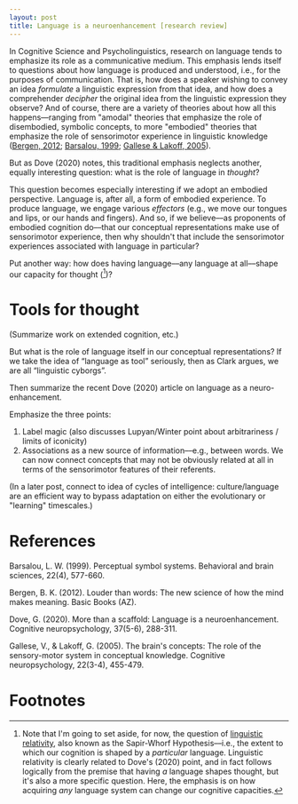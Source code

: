 ```yaml
---
layout: post
title: Language is a neuroenhancement [research review]
---
```


In Cognitive Science and Psycholinguistics, research on language tends to emphasize its role as a communicative medium. This emphasis lends itself to questions about how language is produced and understood, i.e., for the purposes of communication. That is, how does a speaker wishing to convey an idea *formulate* a linguistic expression from that idea, and how does a comprehender *decipher* the original idea from the linguistic expression they observe? And of course, there are a variety of theories about how all this happens––ranging from "amodal" theories that emphasize the role of disembodied, symbolic concepts, to more "embodied" theories that emphasize the role of sensorimotor experience in linguistic knowledge ([Bergen, 2012](https://www.basicbooks.com/titles/benjamin-k-bergen/louder-than-words/9780465033331/); [Barsalou, 1999](https://www.cambridge.org/core/journals/behavioral-and-brain-sciences/article/abs/perceptual-symbol-systems/C2D720D63C1CE3D7153F6BA473F9DD87); [Gallese & Lakoff, 2005](https://www.tandfonline.com/doi/full/10.1080/02643290442000310?casa_token=p8Gkab5SjWcAAAAA%3AoL77ooE6D1aODk4UWJt8j70E52xL8VWnhn6us9EjmVm5RRLRcjGW97zE_dMD0QjOIGuISgIC4wU)). 

But as Dove (2020) notes, this traditional emphasis neglects another, equally interesting question: what is the role of language in *thought*?

This question becomes especially interesting if we adopt an embodied perspective. Language is, after all, a form of embodied experience. To produce language, we engage various *effectors* (e.g., we move our tongues and lips, or our hands and fingers). And so, if we believe––as proponents of embodied cognition do––that our conceptual representations make use of sensorimotor experience, then why shouldn't that include the sensorimotor experiences associated with language in particular? 

Put another way: how does having language––any language at all––shape our capacity for thought ([^1])?


# Tools for thought


(Summarize work on extended cognition, etc.)



But what is the role of language itself in our conceptual representations? If we take the idea of “language as tool” seriously, then as Clark argues, we are all “linguistic cyborgs”. 

Then summarize the recent Dove (2020) article on language as a neuro-enhancement.

Emphasize the three points:

1) Label magic (also discusses Lupyan/Winter point about arbitrariness / limits of iconicity)
2) Associations as a new source of information––e.g., between words. We can now connect concepts that may not be obviously related at all in terms of the sensorimotor features of their referents.


(In a later post, connect to idea of cycles of intelligence: culture/language are an efficient way to bypass adaptation on either the evolutionary or "learning" timescales.)


# References

Barsalou, L. W. (1999). Perceptual symbol systems. Behavioral and brain sciences, 22(4), 577-660.

Bergen, B. K. (2012). Louder than words: The new science of how the mind makes meaning. Basic Books (AZ).

Dove, G. (2020). More than a scaffold: Language is a neuroenhancement. Cognitive neuropsychology, 37(5-6), 288-311.

Gallese, V., & Lakoff, G. (2005). The brain's concepts: The role of the sensory-motor system in conceptual knowledge. Cognitive neuropsychology, 22(3-4), 455-479.

# Footnotes

[^1]: Note that I'm going to set aside, for now, the question of [linguistic relativity](https://en.wikipedia.org/wiki/Linguistic_relativity), also known as the Sapir-Whorf Hypothesis––i.e., the extent to which our cognition is shaped by a *particular* language. Linguistic relativity is clearly related to Dove's (2020) point, and in fact follows logically from the premise that having *a* language shapes thought, but it's also a more specific question. Here, the emphasis is on how acquiring *any* language system can change our cognitive capacities.

